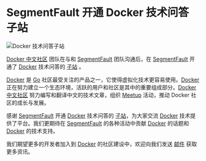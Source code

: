 # SegmentFault 开通 Docker 技术问答子站

![Docker 技术问答子站](http://resource.docker.cn/docker-segmentfault-qa-sub-site.jpg)

 [Docker 中文社区](http://www.dockboard.org) 团队在与和 [SegmentFault](http://segmentfault.com) 团队沟通后，在 [SegmentFault](http://segmentfault.com) 开通了 [Docker](http://docker.io) 技术问答的 [子站](http://segmentfault.com/docker) 。

[Docker](http://docker.io) 是 [Go](http://golang.org) 社区最受关注的产品之一，它使得虚拟化技术更容易使用。[Docker](http://docker.io) 正在努力建立一个生态环境，活跃的用户和社区是其中的重要组成部分。[Docker 中文社区](http://www.dockboard.org) 努力编写和翻译中文的技术文章，组织 [Meetup](http://www.meetup.com/Docker-Beijing) 活动，推动 Docker 社区的成长与发展。

感谢 [SegmentFault](http://segmentfault.com) 开通 [Docker](http://docker.io) 技术问答的 [子站](http://segmentfault.com/docker)，为大家交流 [Docker](http://docker.io) 技术提供了平台。我们更期待在 [SegmentFault](http://segmentfault.com) 的各种活动中贡献 [Docker](http://docker.io) 的话题和 [Docker](http://docker.io) 的技术支持。

我们期望更多的开发者加入到 [Docker](http://docker.io) 的社区建设中，欢迎向我们发送 [邮件](mailto:meaglith.ma@aliyun.com) 获取更多资讯。
